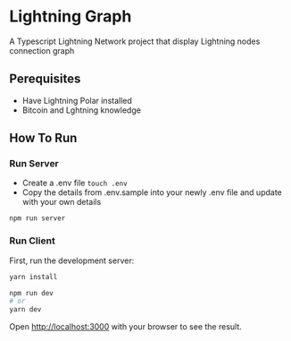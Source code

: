 # Lightning Graph

A Typescript Lightning Network project that display Lightning nodes connection graph

## Perequisites

 - Have Lightning Polar installed
 - Bitcoin and Lghtning knowledge

## How To Run

### Run Server

 - Create a .env file ```touch .env```
 - Copy the details from .env.sample into your newly .env file and update with your own details

```
npm run server
```

### Run Client

First, run the development server:

```bash
yarn install

npm run dev
# or
yarn dev
```

Open [http://localhost:3000](http://localhost:3000) with your browser to see the result.

